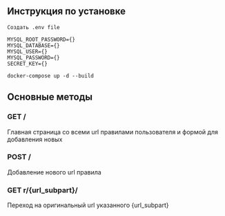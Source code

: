 ## Инструкция по установке
```
Создать .env file

MYSQL_ROOT_PASSWORD={}
MYSQL_DATABASE={}
MYSQL_USER={}
MYSQL_PASSWORD={}
SECRET_KEY={}
```
```
docker-compose up -d --build
```

## Основные методы

### GET /
Главная страница со всеми url правилами пользователя и формой для добавления новых

### POST /
Добавление нового url правила

### GET r/{url_subpart}/
Переход на оригинальный url указанного {url_subpart}
